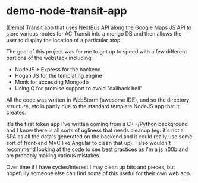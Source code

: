 demo-node-transit-app
=====================

(Demo) Transit app that uses NextBus API along the Google Maps JS API to store various routes for AC Transit into
a mongo DB and then allows the user to display the location of a particular stop.

The goal of this project was for me to get up to speed with a few different portions of the webstack including:
- NodeJS + Express for the backend
- Hogan JS for the templating engine
- Monk for accessing Mongodb
- Using Q for promise support to avoid "callback hell"

All the code was written in WebStorm (awesome IDE), and so the directory structure, etc is partly due to the standard
template NodeJS app that it creates.

It's the first token app I've written coming from a C++/Python background and I know there is all sorts of ugliness
that needs cleanup (eg: it's not a SPA as all the data's generated on the backend and it could really use some sort
of front-end MVC like Angular to clean that up). I also wouldn't recommend looking at the code to see best practices
as I'm a js n00b and am probably making various mistakes.

Over time if I have cycles/interest I may clean up bits and pieces, but hopefully someone else can find some of this
useful for their own web app.

